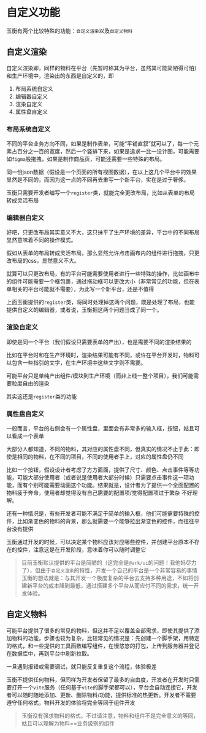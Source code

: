 # 自定义功能

  玉衡有两个比较特殊的功能：`自定义渲染`以及`自定义物料`

 ## 自定义渲染
 自定义渲染即，同样的物料在平台（先暂时称其为平台，虽然其可能简陋得可怕）和生产环境中，渲染出的东西是自定义的，即
 1. 布局系统自定义
 2. 编辑器自定义
 3. 渲染自定义
 4. 属性盘自定义

 ### 布局系统自定义
 不同的平台业务方向不同，如果是制作表单，可能“平铺直叙”就可以了，每一个元素占百分之一百的宽度，然后一个竖排下来，如果是追求一比一设计图，可能需要如`figma`般拖拽，如果是制作商品页，可能还需要一些特殊的布局。

 同一份json数据（假设是一个页面的所有视图数据），在以上这几个平台中的效果显然是不同的，而因为这一点的不同再去重写一个新平台，实在是过于奢侈。

 玉衡只需要开发者编写一个`register`类，就能完全更改布局，比如从表单的布局转成灵活布局

 ### 编辑器自定义
 好吧，只更改布局其实意义不大，这只抹平了生产环境的差异，平台中的不同布局显然意味着不同的操作模式。
 
 假如从表单的布局转成灵活布局，那么显然允许点击画布内的组件进行拖拽，只更改布局的css，显然意义不大。

 就算可以只更改布局，有的平台可能需要使用者进行一些特殊的操作，比如画布中的组件可能需要一个框包裹，通过拖动框可以更改大小（非常常见的功能，但在表单相关的平台可能就不需要），为此写一个新平台，还是不值得

 上面玉衡提供的`register`类，将同时处理掉这两个问题，既是处理了布局，也能提供自定义的编辑器，或者说，玉衡把这两个问题当成了同一个。


 ### 渲染自定义
 即使是同一个平台（我们假设只需要表单的产出），也是需要不同的渲染结果的

 比如在平台时和在生产环境时，渲染结果可能有不同，或许在平台开发时，物料可以包含一些指引的文字，在生产环境中这些文字则不需要。

 可能平台只是单纯产出组件/模块到生产环境（而非上线一整个项目），我们可能需要粒度自由的渲染

 其实这还是`register`类的功能

 ### 属性盘自定义
一般而言，平台的右侧会有一个属性盘，里面会有非常多的输入框，按钮，姑且可以看成一个表单

大部分人都知道，不同的物料，其对应的属性盘不同，但真实的情况不止于此：即使是相同的物料，在不同的项目，不同的使用者手上，对应的属性盘仍不同

比如一个按钮，假设设计者考虑了方方面面，提供了尺寸、颜色、点击事件等等功能，可能大部分使用者（或者说是使用者大部分时候）只需要点击事件这一项功能，而有个别可能需要动画这个功能。结果就是，设计者为了提供一个全面配置的物料疲于奔命，使用者却觉得没有自己需要的配置项/觉得配置项过于繁杂
不好理解。

还有一种情况是，有些开发者可能不满足于简单的输入框，他们可能需要特殊的控件，比如渐变色的物料的背景，那么就需要一个能够拉出渐变色的控件，而往往平台没有提供

玉衡通过开发的时候，可以决定某个物料应该对应哪些控件，并创建平台原本不存在的控件，注意这是在开发阶段，意味着你可以随时调整它

> 目前玉衡默认提供的平台是简陋的（这完全是`@ark/ui`的问题！我他妈尽力了），但由于`自定义渲染`的特性，开发一个自己的平台是一个非常容易的事情
> 玉衡的想法就是：与其开发一个极度复杂的平台去支持多种用途，不如将创建新平台的成本降到最低，通过搭建多个平台从而应付不同的需求，统一开发体验。
 
 ## 自定义物料
 可能平台提供了很多的常见的物料，但这并不足以覆盖全部需求，即使其提供了添加物料的功能，步骤也较为复杂，比较常见的情况是：先创建一个脚手架，用特定的格式，和一些提供的工具函数编写组件，在慢悠悠的打包，上传到服务器并登记在数据库中，再到平台中刷新拉取。

 一旦遇到报错或需要调试，就只能反复重复这个流程，体验极差

 玉衡不提供任何物料，但同样为开发者保留了最多的自由度，开发者在开发时只需要打开一个`vite`服务（任何基于`vite`的脚手架都可以），平台会自动连接它，开发者可以随时随地添加、更新、删除物料/功能，提供标准的热更新。开发者不需要遵守任何格式，物料开发的体验将完全等同于组件开发

> 玉衡没有强求物料的格式，不过请注意，物料和组件不是完全意义的等同，姑且可以理解为物料==业务级别的组件




